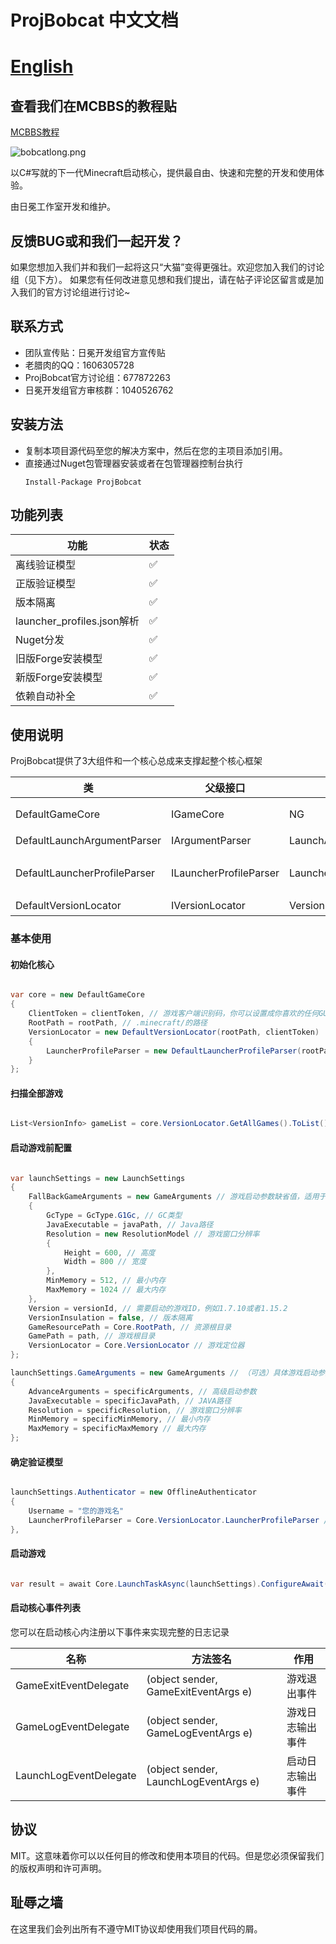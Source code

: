 # ProjBobcat 中文文档

# [English](https://github.com/Corona-Studio/ProjBobcat/blob/master/README.md)

## 查看我们在MCBBS的教程贴
[MCBBS教程](https://www.mcbbs.net/thread-956299-1-1.html)

![bobcatlong.png](https://i.loli.net/2020/02/07/Hx18lYLKR43WAb2.png)

以C#写就的下一代Minecraft启动核心，提供最自由、快速和完整的开发和使用体验。

由日冕工作室开发和维护。

## 反馈BUG或和我们一起开发？

如果您想加入我们并和我们一起将这只“大猫”变得更强壮。欢迎您加入我们的讨论组（见下方）。
如果您有任何改进意见想和我们提出，请在帖子评论区留言或是加入我们的官方讨论组进行讨论~

## 联系方式

+ 团队宣传贴：日冕开发组官方宣传贴
+ 老腊肉的QQ：1606305728
+ ProjBobcat官方讨论组：677872263
+ 日冕开发组官方审核群：1040526762

## 安装方法
* 复制本项目源代码至您的解决方案中，然后在您的主项目添加引用。
* 直接通过Nuget包管理器安装或者在包管理器控制台执行
  ```
  Install-Package ProjBobcat
  ```

## 功能列表

| 功能                       | 状态              |
| -------------------------- | ----------------- |
| 离线验证模型               | ✅                 |
| 正版验证模型               | ✅                 |
| 版本隔离                   | ✅                 |
| launcher_profiles.json解析 | ✅                 |
| Nuget分发         | ✅ |
| 旧版Forge安装模型          | ✅ |
| 新版Forge安装模型          | ✅ |
| 依赖自动补全               | ✅ |

## 使用说明

ProjBobcat提供了3大组件和一个核心总成来支撑起整个核心框架

| 类                           | 父级接口               | 父类                      | 作用                               |
| ---------------------------- | ---------------------- | ------------------------- | ---------------------------------- |
| DefaultGameCore              | IGameCore              | NG                        | 提供默认启动核心所有实现           |
| DefaultLaunchArgumentParser  | IArgumentParser        | LaunchArgumentParserBase  | 提供默认启动参数解析               |
| DefaultLauncherProfileParser | ILauncherProfileParser | LauncherProfileParserBase | 提供默认launcher_profiles.json解析 |
| DefaultVersionLocator        | IVersionLocator        | VersionLocatorBase        | 定位游戏版本           |

### 基本使用

#### 初始化核心

```csharp

var core = new DefaultGameCore
{
    ClientToken = clientToken, // 游戏客户端识别码，你可以设置成你喜欢的任何GUID，例如88888888-8888-8888-8888-888888888888，或者自己随机生成一个！
    RootPath = rootPath, // .minecraft/的路径
    VersionLocator = new DefaultVersionLocator(rootPath, clientToken)
    {
        LauncherProfileParser = new DefaultLauncherProfileParser(rootPath, clientToken)
    }
};

```

#### 扫描全部游戏
```csharp

List<VersionInfo> gameList = core.VersionLocator.GetAllGames().ToList();

```

#### 启动游戏前配置

```csharp

var launchSettings = new LaunchSettings
{
    FallBackGameArguments = new GameArguments // 游戏启动参数缺省值，适用于以该启动设置启动的所有游戏，对于具体的某个游戏，可以设置（见下）具体的启动参数，如果所设置的具体参数出现缺失，将使用这个补全
    {
        GcType = GcType.G1Gc, // GC类型
        JavaExecutable = javaPath, // Java路径
        Resolution = new ResolutionModel // 游戏窗口分辨率
        {
            Height = 600, // 高度
            Width = 800 // 宽度
        },
        MinMemory = 512, // 最小内存
        MaxMemory = 1024 // 最大内存
    },
    Version = versionId, // 需要启动的游戏ID，例如1.7.10或者1.15.2
    VersionInsulation = false, // 版本隔离
    GameResourcePath = Core.RootPath, // 资源根目录
    GamePath = path, // 游戏根目录
    VersionLocator = Core.VersionLocator // 游戏定位器
};

launchSettings.GameArguments = new GameArguments // （可选）具体游戏启动参数
{
    AdvanceArguments = specificArguments, // 高级启动参数
    JavaExecutable = specificJavaPath, // JAVA路径
    Resolution = specificResolution, // 游戏窗口分辨率
    MinMemory = specificMinMemory, // 最小内存
    MaxMemory = specificMaxMemory // 最大内存
};

```

#### 确定验证模型

```csharp

launchSettings.Authenticator = new OfflineAuthenticator
{
    Username = "您的游戏名"
    LauncherProfileParser = Core.VersionLocator.LauncherProfileParser // launcher_profiles.json解析组件
},

```

#### 启动游戏

```csharp

var result = await Core.LaunchTaskAsync(launchSettings).ConfigureAwait(true); // 返回游戏启动结果，以及异常信息（如果存在）

```

#### 启动核心事件列表

您可以在启动核心内注册以下事件来实现完整的日志记录

| 名称                   | 方法签名                              | 作用             |
| ---------------------- | ------------------------------------- | ---------------- |
| GameExitEventDelegate  | (object sender, GameExitEventArgs e)  | 游戏退出事件     |
| GameLogEventDelegate   | (object sender, GameLogEventArgs e)   | 游戏日志输出事件 |
| LaunchLogEventDelegate | (object sender, LaunchLogEventArgs e) | 启动日志输出事件 |

## 协议
MIT。这意味着你可以以任何目的修改和使用本项目的代码。但是您必须保留我们的版权声明和许可声明。

## 耻辱之墙
在这里我们会列出所有不遵守MIT协议却使用我们项目代码的屑。
